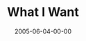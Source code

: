 ---
layout: message
category: message
series: "Mind+Screw"
title: "What I Want"
date: 2005-06-04-00-00
message_id: 117
---